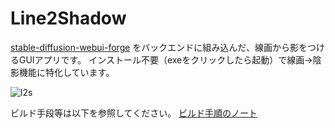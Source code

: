 # Line2Shadow

[stable-diffusion-webui-forge](https://github.com/lllyasviel/stable-diffusion-webui-forge/tree/main) をバックエンドに組み込んだ、線画から影をつけるGUIアプリです。
インストール不要（exeをクリックしたら起動）で線画→陰影機能に特化しています。

![l2s](https://github.com/tori29umai0123/Line2Shadow/assets/72191117/28c3cf40-1a3a-4d84-97e9-bb3a7a2a443a)

ビルド手段等は以下を参照してください。
[ビルド手順のノート](https://note.com/tori29umai/n/n5b9c65fb6994)
